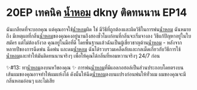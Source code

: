 # 20EP เทคนิค [น้ำหอม](https://ceresaperfume.com) dkny ติดทนนาน EP14

ฉันเกลียดที่จะบอกคุณ แต่คุณอาจใช้[น้ำหอม](https://ceresaperfume.com)ผิด ใช่ มีวิธีที่ถูกต้องและผิดวิธีในการพ่น[น้ำหอม](https://ceresaperfume.com) ฉันหมายถึง มีเหตุผลที่กลิ่น[น้ำหอม](https://ceresaperfume.com)ของคุณคงอยู่นานถึงสองชั่วโมงก่อนที่กลิ่นจะเริ่มจางลง วิธีแก้ปัญหาอยู่ในใบสมัคร แต่ไม่ต้องกังวล คุณอยู่ในมือที่ดี โดยพื้นฐานแล้วฉันเป็นผู้เชี่ยวชาญด้าน[น้ำหอม](https://ceresaperfume.com) - หลังจากหลายปีของการฉีดพ่น ฉีดพ่น และดม[น้ำหอม](https://ceresaperfume.com) ฉันได้รวบรวมเคล็ดลับและกลเม็ดเกี่ยวกับวิธีการใช้[น้ำหอม](https://ceresaperfume.com)และทำให้มันติดทนนานจริงๆ เพื่อให้คุณได้กลิ่นที่หอมหวานจริงๆ 24/7 ก่อน

✨#13: ทา[น้ำหอม](https://ceresaperfume.com)ลงบนหวีของคุณ ✨
การพ่น[น้ำหอม](https://ceresaperfume.com)ที่มีแอลกอฮอล์เป็นส่วนประกอบโดยตรงบนเส้นผมของคุณอาจทำให้ผมแห้งได้ ดังนั้นให้ฉีด[น้ำหอม](https://ceresaperfume.com)ลงบนแปรงก่อนพ่นให้ทั่วผม ผมของคุณจะมีกลิ่นหอมอ่อนๆ และไม่เสีย